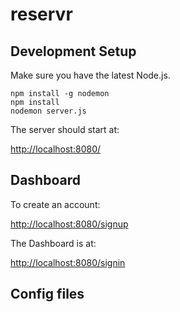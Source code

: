 # reservr


## Development Setup

Make sure you have the latest Node.js.

```
npm install -g nodemon
npm install
nodemon server.js
```

The server should start at:

[http://localhost:8080/](http://localhost:8080/)

## Dashboard

To create an account:

[http://localhost:8080/signup](http://localhost:8080/signup)


The Dashboard is at:

[http://localhost:8080/signin](http://localhost:8080/signin)


## Config files



